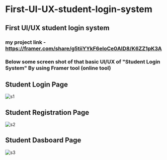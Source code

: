 # First-UI-UX-student-login-system
## First UI/UX student login system
 ### my project link -https://framer.com/share/g5tiiYYkF6eloCe0AID8/K6ZZ1pK3A
 
 ### Below some screen shot of that basic UI/UX of "Student Login System" By using Framer tool (online tool)
## Student Login Page
![s1](https://user-images.githubusercontent.com/72851592/135755848-5be8f17d-7fbe-472d-afe4-4dbfc32cf0cb.png)

## Student Registration Page
![s2](https://user-images.githubusercontent.com/72851592/135755846-4a08368b-8f0e-4c79-8e2f-7b04d234af2a.png)

## Student Dasboard Page
![s3](https://user-images.githubusercontent.com/72851592/135755847-cfb2ebfc-576f-4e9a-96b1-c51d54ba85e1.png)

